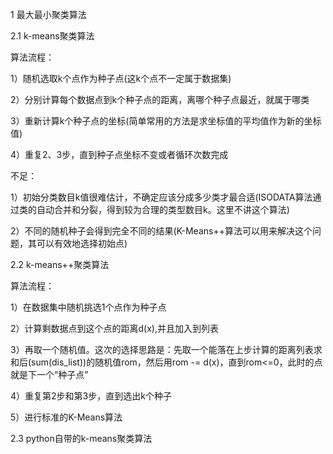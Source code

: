 1 最大最小聚类算法

2.1 k-means聚类算法

算法流程：
  
  1）随机选取k个点作为种子点(这k个点不一定属于数据集)
  
  2）分别计算每个数据点到k个种子点的距离，离哪个种子点最近，就属于哪类
 
  3）重新计算k个种子点的坐标(简单常用的方法是求坐标值的平均值作为新的坐标值)
  
  4）重复2、3步，直到种子点坐标不变或者循环次数完成

不足：
  
  1）初始分类数目k值很难估计，不确定应该分成多少类才最合适(ISODATA算法通过类的自动合并和分裂，得到较为合理的类型数目k。这里不讲这个算法)
  
  2）不同的随机种子会得到完全不同的结果(K-Means++算法可以用来解决这个问题，其可以有效地选择初始点)
  
2.2 k-means++聚类算法

算法流程：
 
 1）在数据集中随机挑选1个点作为种子点
 
 2）计算剩数据点到这个点的距离d(x),并且加入到列表

 3）再取一个随机值。这次的选择思路是：先取一个能落在上步计算的距离列表求和后(sum(dis_list))的随机值rom，然后用rom -= d(x)，直到rom<=0，此时的点就是下一个“种子点”

 4）重复第2步和第3步，直到选出k个种子
 
 5）进行标准的K-Means算法

2.3 python自带的k-means聚类算法
